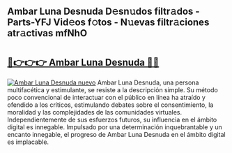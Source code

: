## Ambar Luna Desnuda D𝚎sn𝚞dos filtr𝚊dos - Parts-YFJ Vid𝚎os f𝚘tos - N𝚞evas filtr𝚊ciones atr𝚊ctivas mfNhO

# <h2><a href="http://mb0u9ii.tromn.icu/?c=Ambar+Luna+Desnuda">🔗👉👉👉 Ambar Luna Desnuda 🔗🔗</a></h2>

[![Ambar Luna Desnuda nuevo](https://i.imgur.com/pEAQMta.gif)](http://mb0u9ii.tromn.icu/?c=Ambar+Luna+Desnuda)
Ambar Luna Desnuda, una persona multifacética y estimulante, se resiste a la descripción simple. Su método poco convencional de interactuar con el público en línea ha atraído y ofendido a los críticos, estimulando debates sobre el consentimiento, la moralidad y las complejidades de las comunidades virtuales. Independientemente de sus esfuerzos futuros, su influencia en el ámbito digital es innegable. Impulsado por una determinación inquebrantable y un encanto innegable, el progreso de Ambar Luna Desnuda en el ámbito digital es implacable.
